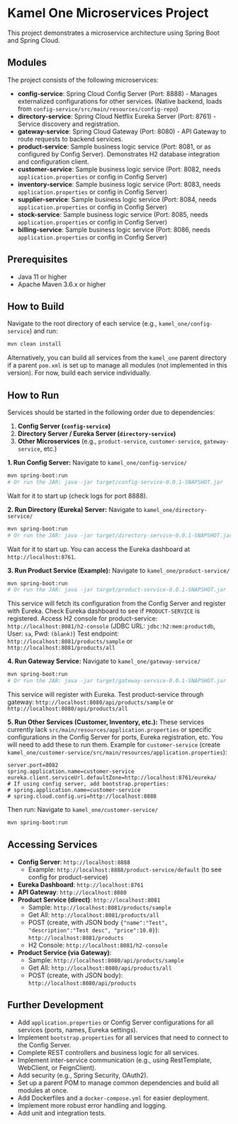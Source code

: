 # Kamel One Microservices Project

This project demonstrates a microservice architecture using Spring Boot and Spring Cloud.

## Modules

The project consists of the following microservices:

*   **config-service**: Spring Cloud Config Server (Port: 8888) - Manages externalized configurations for other services. (Native backend, loads from `config-service/src/main/resources/config-repo`)
*   **directory-service**: Spring Cloud Netflix Eureka Server (Port: 8761) - Service discovery and registration.
*   **gateway-service**: Spring Cloud Gateway (Port: 8080) - API Gateway to route requests to backend services.
*   **product-service**: Sample business logic service (Port: 8081, or as configured by Config Server). Demonstrates H2 database integration and configuration client.
*   **customer-service**: Sample business logic service (Port: 8082, needs `application.properties` or config in Config Server)
*   **inventory-service**: Sample business logic service (Port: 8083, needs `application.properties` or config in Config Server)
*   **supplier-service**: Sample business logic service (Port: 8084, needs `application.properties` or config in Config Server)
*   **stock-service**: Sample business logic service (Port: 8085, needs `application.properties` or config in Config Server)
*   **billing-service**: Sample business logic service (Port: 8086, needs `application.properties` or config in Config Server)

## Prerequisites

*   Java 11 or higher
*   Apache Maven 3.6.x or higher

## How to Build

Navigate to the root directory of each service (e.g., `kamel_one/config-service`) and run:

```bash
mvn clean install
```

Alternatively, you can build all services from the `kamel_one` parent directory if a parent `pom.xml` is set up to manage all modules (not implemented in this version). For now, build each service individually.

## How to Run

Services should be started in the following order due to dependencies:

1.  **Config Server (`config-service`)**
2.  **Directory Server / Eureka Server (`directory-service`)**
3.  **Other Microservices** (e.g., `product-service`, `customer-service`, `gateway-service`, etc.)

**1. Run Config Server:**
Navigate to `kamel_one/config-service/`
```bash
mvn spring-boot:run
# Or run the JAR: java -jar target/config-service-0.0.1-SNAPSHOT.jar
```
Wait for it to start up (check logs for port 8888).

**2. Run Directory (Eureka) Server:**
Navigate to `kamel_one/directory-service/`
```bash
mvn spring-boot:run
# Or run the JAR: java -jar target/directory-service-0.0.1-SNAPSHOT.jar
```
Wait for it to start up. You can access the Eureka dashboard at `http://localhost:8761`.

**3. Run Product Service (Example):**
Navigate to `kamel_one/product-service/`
```bash
mvn spring-boot:run
# Or run the JAR: java -jar target/product-service-0.0.1-SNAPSHOT.jar
```
This service will fetch its configuration from the Config Server and register with Eureka.
Check Eureka dashboard to see if `PRODUCT-SERVICE` is registered.
Access H2 console for product-service: `http://localhost:8081/h2-console` (JDBC URL: `jdbc:h2:mem:productdb`, User: `sa`, Pwd: `(blank)`)
Test endpoint: `http://localhost:8081/products/sample` or `http://localhost:8081/products/all`

**4. Run Gateway Service:**
Navigate to `kamel_one/gateway-service/`
```bash
mvn spring-boot:run
# Or run the JAR: java -jar target/gateway-service-0.0.1-SNAPSHOT.jar
```
This service will register with Eureka.
Test product-service through gateway: `http://localhost:8080/api/products/sample` or `http://localhost:8080/api/products/all`

**5. Run Other Services (Customer, Inventory, etc.):**
These services currently lack `src/main/resources/application.properties` or specific configurations in the Config Server for ports, Eureka registration, etc. You will need to add these to run them.
Example for `customer-service` (create `kamel_one/customer-service/src/main/resources/application.properties`):
```properties
server.port=8082
spring.application.name=customer-service
eureka.client.serviceUrl.defaultZone=http://localhost:8761/eureka/
# If using config server, add bootstrap.properties:
# spring.application.name=customer-service
# spring.cloud.config.uri=http://localhost:8888
```
Then run:
Navigate to `kamel_one/customer-service/`
```bash
mvn spring-boot:run
```

## Accessing Services

*   **Config Server**: `http://localhost:8888`
    *   Example: `http://localhost:8888/product-service/default` (to see config for product-service)
*   **Eureka Dashboard**: `http://localhost:8761`
*   **API Gateway**: `http://localhost:8080`
*   **Product Service (direct)**: `http://localhost:8081`
    *   Sample: `http://localhost:8081/products/sample`
    *   Get All: `http://localhost:8081/products/all`
    *   POST (create, with JSON body `{"name":"Test", "description":"Test desc", "price":10.0}`): `http://localhost:8081/products`
    *   H2 Console: `http://localhost:8081/h2-console`
*   **Product Service (via Gateway)**:
    *   Sample: `http://localhost:8080/api/products/sample`
    *   Get All: `http://localhost:8080/api/products/all`
    *   POST (create, with JSON body): `http://localhost:8080/api/products`

## Further Development

*   Add `application.properties` or Config Server configurations for all services (ports, names, Eureka settings).
*   Implement `bootstrap.properties` for all services that need to connect to the Config Server.
*   Complete REST controllers and business logic for all services.
*   Implement inter-service communication (e.g., using RestTemplate, WebClient, or FeignClient).
*   Add security (e.g., Spring Security, OAuth2).
*   Set up a parent POM to manage common dependencies and build all modules at once.
*   Add Dockerfiles and a `docker-compose.yml` for easier deployment.
*   Implement more robust error handling and logging.
*   Add unit and integration tests.
```
